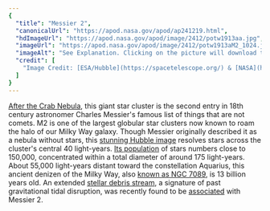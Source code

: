 ```yaml
---
{
  "title": "Messier 2",
  "canonicalUrl": "https://apod.nasa.gov/apod/ap241219.html",
  "hdImageUrl": "https://apod.nasa.gov/apod/image/2412/potw1913aa.jpg",
  "imageUrl": "https://apod.nasa.gov/apod/image/2412/potw1913aM2_1024.jpg",
  "imageAlt": "See Explanation. Clicking on the picture will download the highest resolution version available.",
  "credit": [
    "Image Credit: [ESA/Hubble](https://spacetelescope.org/) & [NASA](https://www.nasa.gov/), [G. Piotto et al.](https://arxiv.org/abs/1410.4564)"
  ]
}
---
```


[After the Crab Nebula](https://apod.nasa.gov/apod/ap180104.html), this giant star cluster is the second entry in 18th century astronomer Charles Messier's famous list of things that are not comets. M2 is one of the largest globular star clusters now known to roam the halo of our Milky Way galaxy. Though Messier originally described it as a nebula without stars, this [stunning Hubble image](https://spacetelescope.org/images/potw1913a/) resolves stars across the cluster's central 40 light-years. [Its population](http://www.messier.seds.org/m/m002.html) of stars numbers close to 150,000, concentrated within a total diameter of around 175 light-years. About 55,000 light-years distant toward the constellation Aquarius, this ancient denizen of the Milky Way, also [known as NGC 7089](https://arxiv.org/abs/1606.05949), is 13 billion years old. An extended [stellar debris stream](https://apod.nasa.gov/apod/ap240927.html), a signature of past gravitational tidal disruption, was recently found to be [associated](https://ui.adsabs.harvard.edu/abs/2022ApJ...929...89G/abstract) with Messier 2.
